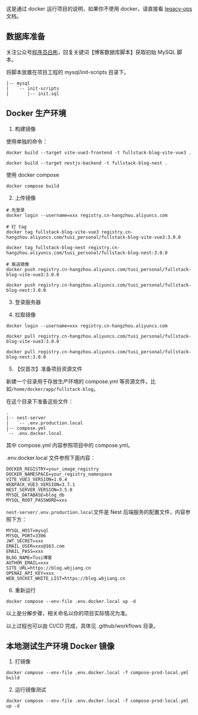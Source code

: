 这是通过 docker 运行项目的说明，如果你不使用 docker，请直接看 [legacy-ops](./legacy-ops.md) 文档。

## 数据库准备

关注公众号[程序员白彬](https://qncdn.wbjiang.cn/%E5%85%AC%E4%BC%97%E5%8F%B7/qrcode_new.jpg)，回复关键词【博客数据库脚本】获取初始 MySQL 脚本。

将脚本放置在项目工程的 mysql/init-scripts 目录下。

```
|-- mysql
|   `-- init-scripts
|       |-- init.sql
```

## Docker 生产环境

1. 构建镜像

使用单独的命令：

```shell
docker build --target vite-vue3-frontend -t fullstack-blog-vite-vue3 .

docker build --target nestjs-backend -t fullstack-blog-nest .
```

使用 docker compose

```shell
docker compose build
```

2. 上传镜像

```shell
# 先登录
docker login --username=xxx registry.cn-hangzhou.aliyuncs.com

# 打 tag
docker tag fullstack-blog-vite-vue3 registry.cn-hangzhou.aliyuncs.com/tusi_personal/fullstack-blog-vite-vue3:3.0.0

docker tag fullstack-blog-nest registry.cn-hangzhou.aliyuncs.com/tusi_personal/fullstack-blog-nest:3.0.0

# 推送镜像
docker push registry.cn-hangzhou.aliyuncs.com/tusi_personal/fullstack-blog-vite-vue3:3.0.0

docker push registry.cn-hangzhou.aliyuncs.com/tusi_personal/fullstack-blog-nest:3.0.0
```

3. 登录服务器

4. 拉取镜像

```shell
docker login --username=xxx registry.cn-hangzhou.aliyuncs.com

docker pull registry.cn-hangzhou.aliyuncs.com/tusi_personal/fullstack-blog-vite-vue3:3.0.0

docker pull registry.cn-hangzhou.aliyuncs.com/tusi_personal/fullstack-blog-nest:3.0.0
```

5. 【仅首次】准备项目资源文件

新建一个目录用于存放生产环境的 compose.yml 等资源文件，比如`/home/docker/app/fullstack-blog`。

在这个目录下准备这些文件：

```
.
|-- nest-server
|   `-- .env.production.local
|-- compose.yml
`-- .env.docker.local
```

其中 compose.yml 内容参照项目中的 compose.yml。

.env.docker.local 文件参照下面内容：

```
DOCKER_REGISTRY=your_image_registry
DOCKER_NAMESPACE=your_registry_namespace
VITE_VUE3_VERSION=1.0.4
WEBPACK_VUE3_VERSION=3.7.1
NEST_SERVER_VERSION=3.5.0
MYSQL_DATABASE=blog_db
MYSQL_ROOT_PASSWORD=xxx
```

`nest-server/.env.production.local`文件是 Nest 后端服务的配置文件，内容参照下方：

```
MYSQL_HOST=mysql
MYSQL_PORT=3306
JWT_SECRET=xxx
EMAIL_USER=xxx@163.com
EMAIL_PASS=xxx
BLOG_NAME=Tusi博客
AUTHOR_EMAIL=xxx
SITE_URL=https://blog.wbjiang.cn
OPENAI_API_KEY=xxx
WEB_SOCKET_WHITE_LIST=https://blog.wbjiang.cn
```

6. 重新运行

```shell
docker compose --env-file .env.docker.local up -d
```

以上是分解步骤，相关命名以你的项目实际情况为准。

以上过程也可以由 CI/CD 完成，具体见 .github/workflows 目录。

## 本地测试生产环境 Docker 镜像

1. 打镜像

```shell
docker compose --env-file .env.docker.local -f compose-prod-local.yml build
```

2. 运行镜像测试

```shell
docker compose --env-file .env.docker.local -f compose-prod-local.yml up -d
```

